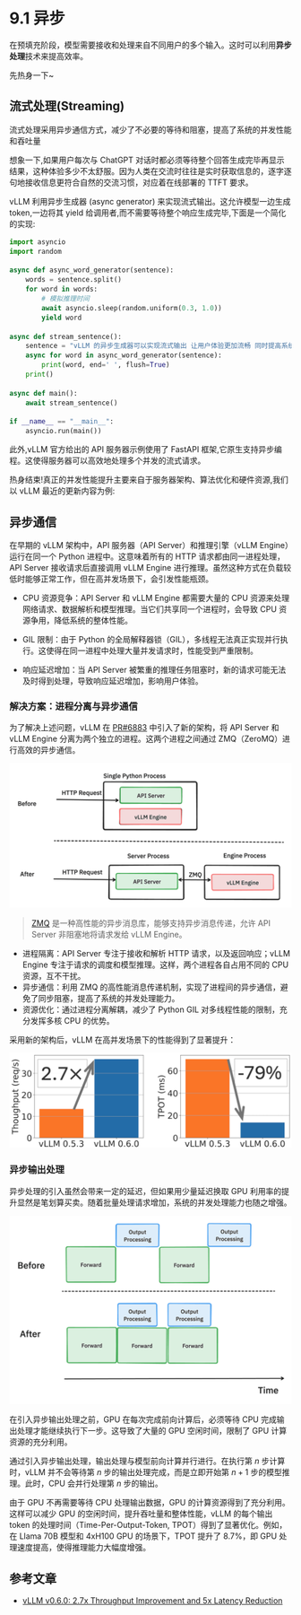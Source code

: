 # 9.1 异步

在预填充阶段，模型需要接收和处理来自不同用户的多个输入。这时可以利用**异步处理**技术来提高效率。

先热身一下~

## 流式处理(Streaming)

流式处理采用异步通信方式，减少了不必要的等待和阻塞，提高了系统的并发性能和吞吐量

想象一下,如果用户每次与 ChatGPT 对话时都必须等待整个回答生成完毕再显示结果，这种体验多少不太舒服。因为人类在交流时往往是实时获取信息的，逐字逐句地接收信息更符合自然的交流习惯，对应着在线部署的 TTFT 要求。


vLLM 利用异步生成器 (async generator) 来实现流式输出。这允许模型一边生成 token,一边将其 yield 给调用者,而不需要等待整个响应生成完毕,下面是一个简化的实现:

```python
import asyncio
import random

async def async_word_generator(sentence):
    words = sentence.split()
    for word in words:
        # 模拟推理时间
        await asyncio.sleep(random.uniform(0.3, 1.0))
        yield word

async def stream_sentence():
    sentence = "vLLM 的异步生成器可以实现流式输出 让用户体验更加流畅 同时提高系统效率"
    async for word in async_word_generator(sentence):
        print(word, end=' ', flush=True)
    print()  

async def main():
    await stream_sentence()

if __name__ == "__main__":
    asyncio.run(main())
```

此外,vLLM 官方给出的 API 服务器示例使用了 FastAPI 框架,它原生支持异步编程。这使得服务器可以高效地处理多个并发的流式请求。

热身结束!真正的并发性能提升主要来自于服务器架构、算法优化和硬件资源,我们以 vLLM 最近的更新内容为例:


## 异步通信

在早期的 vLLM 架构中，API 服务器（API Server）和推理引擎（vLLM Engine）运行在同一个 Python 进程中。这意味着所有的 HTTP 请求都由同一进程处理，API Server 接收请求后直接调用 vLLM Engine 进行推理。虽然这种方式在负载较低时能够正常工作，但在高并发场景下，会引发性能瓶颈。

- CPU 资源竞争：API Server 和 vLLM Engine 都需要大量的 CPU 资源来处理网络请求、数据解析和模型推理。当它们共享同一个进程时，会导致 CPU 资源争用，降低系统的整体性能。
  
- GIL 限制：由于 Python 的全局解释器锁（GIL），多线程无法真正实现并行执行。这使得在同一进程中处理大量并发请求时，性能受到严重限制。
  
- 响应延迟增加：当 API Server 被繁重的推理任务阻塞时，新的请求可能无法及时得到处理，导致响应延迟增加，影响用户体验。

### 解决方案：进程分离与异步通信

为了解决上述问题，vLLM 在 [PR#6883](https://github.com/vllm-project/vllm/pull/6883) 中引入了新的架构，将 API Server 和 vLLM Engine 分离为两个独立的进程。这两个进程之间通过 ZMQ（ZeroMQ）进行高效的异步通信。

![](./images/vllm-zmq.png)
> [ZMQ](https://zh.wikipedia.org/wiki/%C3%98MQ) 是一种高性能的异步消息库，能够支持异步消息传递，允许 API Server 非阻塞地将请求发给 vLLM Engine。


- 进程隔离：API Server 专注于接收和解析 HTTP 请求，以及返回响应；vLLM Engine 专注于请求的调度和模型推理。这样，两个进程各自占用不同的 CPU 资源，互不干扰。
- 异步通信：利用 ZMQ 的高性能消息传递机制，实现了进程间的异步通信，避免了同步阻塞，提高了系统的并发处理能力。
- 资源优化：通过进程分离解耦，减少了 Python GIL 对多线程性能的限制，充分发挥多核 CPU 的优势。

采用新的架构后，vLLM 在高并发场景下的性能得到了显著提升：

![](./images/vllm-benchmark.png)

### 异步输出处理

异步处理的引入虽然会带来一定的延迟，但如果用少量延迟换取 GPU 利用率的提升显然是笔划算买卖。随着批量处理请求增加，系统的并发处理能力也随之增强。

![](./images/async-output.png)

在引入异步输出处理之前，GPU 在每次完成前向计算后，必须等待 CPU 完成输出处理才能继续执行下一步。这导致了大量的 GPU 空闲时间，限制了 GPU 计算资源的充分利用。

通过引入异步输出处理，输出处理与模型前向计算并行进行。在执行第 $n$ 步计算时，vLLM 并不会等待第 $n$ 步的输出处理完成，而是立即开始第 $n+1$ 步的模型推理。此时，CPU 会并行处理第 $n$ 步的输出。

由于 GPU 不再需要等待 CPU 处理输出数据，GPU 的计算资源得到了充分利用。这样可以减少 GPU 的空闲时间，提升吞吐量和整体性能，vLLM 的每个输出 token 的处理时间（Time-Per-Output-Token, TPOT）得到了显著优化。例如，在 Llama 70B 模型和 4xH100 GPU 的场景下，TPOT 提升了 8.7%，即 GPU 处理速度提高，使得推理能力大幅度增强。

## 参考文章

- [vLLM v0.6.0: 2.7x Throughput Improvement and 5x Latency Reduction](https://blog.vllm.ai/2024/09/05/perf-update.html)
